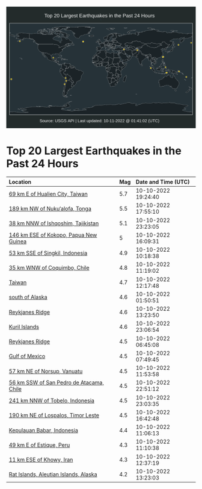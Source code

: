 ![Map](./map.png)

# Top 20 Largest Earthquakes in the Past 24 Hours

| Location | Mag | Date and Time (UTC) |
|:---|:---|:---|
| [69 km E of Hualien City, Taiwan](https://earthquake.usgs.gov/earthquakes/eventpage/us6000isjn) | 5.7 | 10-10-2022 19:24:40 |
| [189 km NW of Nuku‘alofa, Tonga](https://earthquake.usgs.gov/earthquakes/eventpage/us6000isj3) | 5.5 | 10-10-2022 17:55:10 |
| [38 km NNW of Ishqoshim, Tajikistan](https://earthquake.usgs.gov/earthquakes/eventpage/us6000islc) | 5.1 | 10-10-2022 23:23:05 |
| [146 km ESE of Kokopo, Papua New Guinea](https://earthquake.usgs.gov/earthquakes/eventpage/us6000isic) | 5 | 10-10-2022 16:09:31 |
| [53 km SSE of Singkil, Indonesia](https://earthquake.usgs.gov/earthquakes/eventpage/us6000isg3) | 4.9 | 10-10-2022 10:18:38 |
| [35 km WNW of Coquimbo, Chile](https://earthquake.usgs.gov/earthquakes/eventpage/us6000isgg) | 4.8 | 10-10-2022 11:19:02 |
| [Taiwan](https://earthquake.usgs.gov/earthquakes/eventpage/us6000ishl) | 4.7 | 10-10-2022 12:17:48 |
| [south of Alaska](https://earthquake.usgs.gov/earthquakes/eventpage/us6000isdt) | 4.6 | 10-10-2022 01:50:51 |
| [Reykjanes Ridge](https://earthquake.usgs.gov/earthquakes/eventpage/us6000isi2) | 4.6 | 10-10-2022 13:23:50 |
| [Kuril Islands](https://earthquake.usgs.gov/earthquakes/eventpage/us6000isle) | 4.6 | 10-10-2022 23:06:54 |
| [Reykjanes Ridge](https://earthquake.usgs.gov/earthquakes/eventpage/us6000isf8) | 4.5 | 10-10-2022 06:45:08 |
| [Gulf of Mexico](https://earthquake.usgs.gov/earthquakes/eventpage/us6000isf9) | 4.5 | 10-10-2022 07:49:45 |
| [57 km NE of Norsup, Vanuatu](https://earthquake.usgs.gov/earthquakes/eventpage/us6000ishj) | 4.5 | 10-10-2022 11:53:58 |
| [56 km SSW of San Pedro de Atacama, Chile](https://earthquake.usgs.gov/earthquakes/eventpage/us6000isl5) | 4.5 | 10-10-2022 22:51:12 |
| [241 km NNW of Tobelo, Indonesia](https://earthquake.usgs.gov/earthquakes/eventpage/us6000isla) | 4.5 | 10-10-2022 23:03:35 |
| [190 km NE of Lospalos, Timor Leste](https://earthquake.usgs.gov/earthquakes/eventpage/us6000isik) | 4.5 | 10-10-2022 16:42:48 |
| [Kepulauan Babar, Indonesia](https://earthquake.usgs.gov/earthquakes/eventpage/us6000isga) | 4.4 | 10-10-2022 11:06:13 |
| [49 km E of Estique, Peru](https://earthquake.usgs.gov/earthquakes/eventpage/us6000isgc) | 4.3 | 10-10-2022 11:10:38 |
| [11 km ESE of Khowy, Iran](https://earthquake.usgs.gov/earthquakes/eventpage/us6000ishr) | 4.3 | 10-10-2022 12:37:19 |
| [Rat Islands, Aleutian Islands, Alaska](https://earthquake.usgs.gov/earthquakes/eventpage/us6000isip) | 4.2 | 10-10-2022 13:23:03 |
